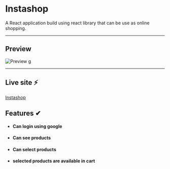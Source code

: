 # Instashop

A React application build using react library that can be use as online shopping.

---

## Preview

![Preview](https://i.ibb.co/f8GNGBB/screencapture-instashop-bd-web-app-2021-05-30-18-36-38.png)
g

---

## Live site ⚡

[Instashop](https://instashop-bd.web.app/)

## Features ✔

- #### Can login using google

- #### Can see products

- #### Can select products

- #### selected products are available in cart

##
